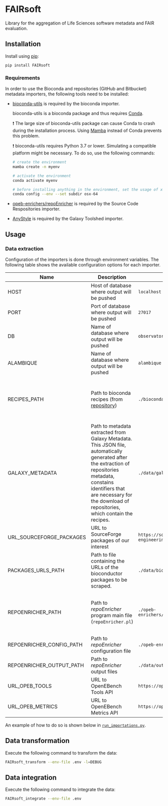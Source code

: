 # FAIRsoft 

Library for the aggregation of Life Sciences software metadata and FAIR evaluation.


## Installation 
Install using [pip](https://pip.pypa.io/en/stable/):
```
pip install FAIRsoft
``` 

### Requirements 
In order to use the Bioconda and repositories (GitHub and Bitbucket) metadata importers, the following tools need to be installed:

- [bioconda-utils](https://github.com/bioconda/bioconda-utils) is required by the bioconda importer. 

    bioconda-utils is a bioconda package and thus requires [Conda](https://docs.conda.io/projects/conda/en/latest/index.html). 

    ❗️ The large size of bioconda-utils package can cause Conda to crash during the installation process. Using [Mamba](https://github.com/mamba-org/mamb) instead of Conda prevents this problem. 

    ❗️ bioconda-utils requires Python 3.7 or lower. Simulating a compatible platform might be necessary. To do so, use the following commands: 
    ```sh 
    # create the environment
    mamba create -n myenv

    # activate the environment
    conda activate myenv
    
    # before installing anything in the environment, set the usage of x86_64 architecture
    conda config --env --set subdir osx-64
    ```

 - [opeb-enrichers/repoEnricher](https://github.com/inab/opeb-enrichers) is required by the Source Code Respositories importer.

 - [AnyStyle](https://github.com/inukshuk/anystyle) is required by the Galaxy Toolshed importer.


## Usage 

### Data extraction

Configuration of the importers is done through environment variables. The following table shows the available configuration options for each importer.

| Name             | Description | Default | Notes |
|------------------|-------------|---------|-------|
| HOST       |  Host of database where output will be pushed |   `localhost`        | |
| PORT       |  Port of database where output will be pushed |   `27017`            | |
| DB         |  Name of database where output will be pushed |   `observatory`      | |
| ALAMBIQUE |  Name of database where output will be pushed  |   `alambique`        | |
| RECIPES_PATH | Path to bioconda recipes (from [repository](https://github.com/bioconda/bioconda-recipes/recipes)) | `./bioconda-recipes/recipes` | Only required when running natively AND if the location of bioconda recipes changes|
| GALAXY_METADATA | Path to metadata extracted from Galaxy Metadata. This JSON file, automatically generated after the extraction of repositories metadata, constains identifiers that are necessary for the download of repositories, which contain the recipes.  | `./data/galaxy_metadata.json` | ||
| URL_SOURCEFORGE_PACKAGES | URL to SourceForge packages of our interest | `https://sourceforge.net/directory/science-engineering/bioinformatics/` | |
| PACKAGES_URLS_PATH | Path to file containing the URLs of the bioconductor packages to be scraped. | `./data/bioconductor_opeb.txt` |  |
| REPOENRICHER_PATH | Path to *repoEnricher* program main file (`repoEnricher.pl`)            | `./opeb-enrichers/repoEnricher/repoEnricher.pl`      | Only required when running natively AND if the location of `repoEnricher/` changes |
| REPOENRICHER_CONFIG_PATH | Path to *repoEnricher* configuration file    | `./opeb-enrichers/repoEnricher/config.ini`      |  |
| REPOENRICHER_OUTPUT_PATH | Path to *repoEnricher* output files | `./data/output` | |
| URL_OPEB_TOOLS | URL to OpenEBench Tools API | `https://openebench.bsc.es/monitor/tool` | |
| URL_OPEB_METRICS | URL to OpenEBench Metrics API | `https://openebench.bsc.es/monitor/metrics/` | 

An example of how to do so is shown below in [`run_importations.py`](https://gitlab.bsc.es/inb/elixir/software-observatory/FAIRsoft_ETL/-/blob/master/FAIRsoft/FAIRsoft/importers/run_importations.py). 

## Data transformation

Execute the following command to transform the data:
```sh
FAIRsoft_transform --env-file .env -l=DEBUG
```

## Data integration

Execute the following command to integrate the data:
```sh
FAIRsoft_integrate --env-file .env
```




